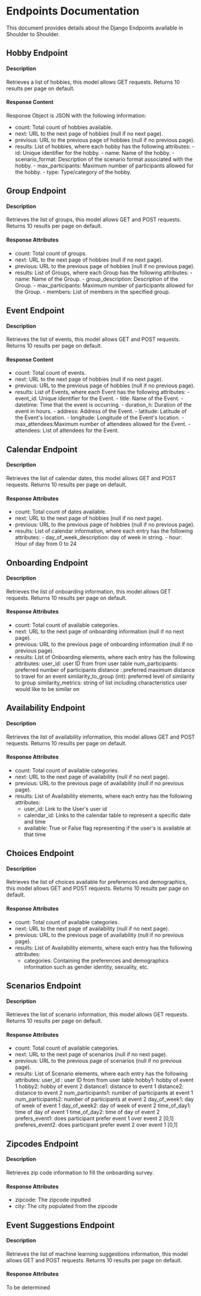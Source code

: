 # Endpoints Documentation

This document provides details about the Django Endpoints available in Shoulder to Shoulder.

## Hobby Endpoint

#### Description
Retrieves a list of hobbies, this model allows GET requests. Returns 10 results per page on default.

#### Response Content 
Response Object is JSON with the following information:

- count: Total count of hobbies available.
- next: URL to the next page of hobbies (null if no next page).
- previous: URL to the previous page of hobbies (null if no previous page).
- results: List of hobbies, where each hobby has the following attributes:
        - id: Unique identifier for the hobby.
        - name: Name of the hobby.
        - scenario_format: Description of the scenario format associated with the hobby.
        - max_participants: Maximum number of participants allowed for the hobby.
        - type: Type/category of the hobby.


## Group Endpoint

#### Description
Retrieves the list of groups, this model allows GET and POST requests. Returns 10 results per page on default.

#### Response Attributes 
- count: Total count of groups.
- next: URL to the next page of hobbies (null if no next page).
- previous: URL to the previous page of hobbies (null if no previous page).
- results: List of Groups, where each Group has the following attributes:
        - name: Name of the Group.
        - group_description: Description of the Group.
        - max_participants: Maximum number of participants allowed for the Group.
        - members: List of members in the specified group.


## Event Endpoint

#### Description
Retrieves the list of events, this model allows GET and POST requests. Returns 10 results per page on default.

#### Response Content 
- count: Total count of events.
- next: URL to the next page of hobbies (null if no next page).
- previous: URL to the previous page of hobbies (null if no previous page).
- results: List of Events, where each Event has the following attributes:
        - event_id: Unique identifier for the Event.
        - title: Name of the Event.
        - datetime: Time that the event is occurring.
        - duration_h: Duration of the event in hours.
        - address: Address of the Event.
        - latitude: Latitude of the Event's location.
        - longitude: Longitude of the Event's location.
        - max_attendees:Maximum number of attendees allowed for the Event.
        - attendees: List of attendees for the Event.


## Calendar Endpoint

#### Description
Retrieves the list of calendar dates, this model allows GET and POST requests. Returns 10 results per page on default.

#### Response Attributes 
- count: Total count of dates available.
- next: URL to the next page of hobbies (null if no next page).
- previous: URL to the previous page of hobbies (null if no previous page).
- results: List of calendar information, where each entry has the following attributes:
        - day_of_week_description: day of week in string.
        - hour: Hour of day from 0 to 24



## Onboarding Endpoint

#### Description
Retrieves the list of onboarding information, this model allows GET requests. Returns 10 results per page on default.

#### Response Attributes 
- count: Total count of available categories.
- next: URL to the next page of onboarding information (null if no next page).
- previous: URL to the previous page of onboarding information (null if no previous page).
- results: List of Onboarding elements, where each entry has the following attributes:
        user_id: user ID from from user table
        num_participants: preferred number of participants
        distance : preferred maximum distance to travel for an event
        similarity_to_group (int): preferred level of similarity to group
        similarity_metrics: string of list including characteristics user would like to be similar on 


## Availability Endpoint


#### Description
Retrieves the list of availability information, this model allows GET and POST requests. Returns 10 results per page on default.

#### Response Attributes 

- count: Total count of available categories.
- next: URL to the next page of availability (null if no next page).
- previous: URL to the previous page of availability (null if no previous page).
- results: List of Availability elements, where each entry has the following attributes:
    - user_id: Link to the User's user id
    - calendar_id: Links to the calendar table to represent a specific date and time 
    - available: True or False flag representing if the user's is available at that time


## Choices Endpoint

#### Description
Retrieves the list of choices available for preferences and demographics, this model allows GET and POST requests. Returns 10 results per page on default.

#### Response Attributes 
- count: Total count of available categories.
- next: URL to the next page of availability (null if no next page).
- previous: URL to the previous page of availability (null if no previous page).
- results: List of Availability elements, where each entry has the following attributes:
    - categories: Containing the preferences and demographics information such as gender identity, sexuality, etc.


## Scenarios Endpoint

#### Description
Retrieves the list of scenario information, this model allows GET requests. Returns 10 results per page on default.

#### Response Attributes 
- count: Total count of available categories.
- next: URL to the next page of scenarios (null if no next page).
- previous: URL to the previous page of scenarios (null if no previous page).
- results: List of Scenario elements, where each entry has the following attributes:
        user_id : user ID from from user table
        hobby1: hobby of event 1
        hobby2: hobby of event 2
        distance1: distance to event 1
        distance2: distance to event 2
        num_participants1: number of participants at event 1
        num_participants2: number of participants at event 2
        day_of_week1: day of week of event 1
        day_of_week2: day of week of event 2
        time_of_day1: time of day of event 1
        time_of_day2: time of day of event 2
        prefers_event1: does participant prefer event 1 over event 2 [0,1]
        preferes_event2: does participant prefer event 2 over event 1 [0,1]


## Zipcodes Endpoint

#### Description
Retrieves zip code information to fill the onboarding survey.

#### Response Attributes 
- zipcode: The zipcode inputted
- city: The city populated from the zipcode


## Event Suggestions Endpoint

#### Description
Retrieves the list of machine learning suggestions information, this model allows GET and POST requests. Returns 10 results per page on default.

#### Response Attributes 
To be determined

